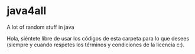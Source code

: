 # java4all
A lot of random stuff in java

Hola, siéntete libre de usar los códigos de esta carpeta para lo que desees (siempre y cuando respetes los términos y condiciones de la licencia c:).

